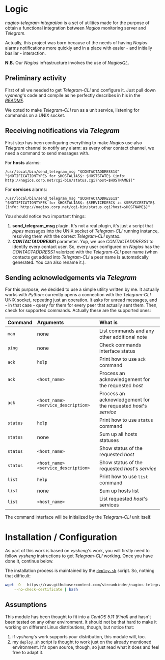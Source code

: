 # Logic

_nagios-telegram-integration_ is a set of utilities made for the purpose of obtain a functional integration between _Nagios_ monitoring server and _Telegram_.

Actually, this project was born because of the needs of having _Nagios_ alarms notifications more quickly and in a place with easier - and initially basilar - interaction.

**N.B.** Our _Nagios_ infrastructure involves the use of _NagiosQL_.

## Preliminary activity

First of all we needed to get _Telegram-CLI_ and configure it. Just pull down _vysheng_'s code and compile as he perfectly describes in his in the [_README_](https://github.com/vysheng/tg).

We opted to make _Telegram-CLI_ run as a unit service, listening for commands on a UNIX socket.

## Receiving notifications via _Telegram_

First step has been configuring everything to make _Nagios_ use also _Telegram_ channel to notify any alarm: as every other contact channel, we need a command to send messages with.

For **hosts** alarms:

```
/usr/local/bin/send_telegram_msg "$CONTACTADDRESS1$" "$NOTIFICATIONTYPE$ for $HOSTALIAS$: $HOSTSTATE$ (info: http://nagios.corp.net/cgi-bin/status.cgi?host=$HOSTNAME$)"
```

For **services** alarms:

```
/usr/local/bin/send_telegram_msg "$CONTACTADDRESS1$" "$NOTIFICATIONTYPE$ for $HOSTALIAS$: $SERVICEDESC$ is $SERVICESTATE$ (info: http://nagios.corp.net/cgi-bin/status.cgi?host=$HOSTNAME$)"
```

You should notice two important things:

1. **send_telegram_msg** plugin. It's not a real plugin, it's just a script that _pipes_ messages into the UNIX socket of _Telegram-CLI_ running instance, resolving them with the correct _Telegram-CLI_ syntax.
2. **$CONTACTADDRESS1$** parameter. Yup, we use _$CONTACTADDRESS1$_ to identify every contact user. So, every user configured on _Nagios_ has the _$CONTACTADDRESS1$_ valorized with the _Telegram-CLI_ peer name (when contacts get added into _Telegram-CLI_ a peer name is automatically generated. You can also rename it.).

## Sending acknowledgements via _Telegram_

For this purpose, we decided to use a simple utility written by me. It actually works with _Python_: currently opens a connection with the _Telegram-CLI_ UNIX socket, repeating just an operation. It asks for unread messages, and - in that case - query for them for every peer that actually sent them. Then, check for supported commands. Actually these are the supported ones:

Command  | Arguments                           | What is
:------- | :---------------------------------- | :--------------------------------------------------------------
`man`    | none                                | List commands and any other additional note
`ping`   | none                                | Check commands interface status
`ack`    | `help`                              | Print how to use `ack` command
`ack`    | `<host_name>`                       | Process an acknowledgement for the requested _host_
`ack`    | `<host_name> <service_description>` | Process an acknowledgement for the requested _host_'s _service_
`status` | `help`                              | Print how to use `status` command
`status` | none                                | Sum up all hosts statuses
`status` | `<host_name>`                       | Show status of the requested _host_
`status` | `<host_name> <service_description>` | Show status of the requested _host_'s _service_
`list`   | `help`                              | Print how to use `list` command
`list`   | none                                | Sum up hosts list
`list`   | `<host_name>`                       | List requested _host_'s services

The command interface will be initialized by the _Telegram-CLI_ unit itself.

# Installation / Configuration

As part of this work is based on _vysheng_'s work, you will firstly need to follow _vysheng_ instructions to get _Telegram-CLI_ working. Once you have done it, continue below.

The installation process is maintained by the [`deploy.sh`](https://github.com/streambinder/nagios-telegram-integration/blob/master/deploy.sh) script. So, nothing that difficult:

```bash
wget -O - https://raw.githubusercontent.com/streambinder/nagios-telegram-integration/master/deploy.sh \
    --no-check-certificate | bash
```

## Assumptions

This module has been thought to fit into a _CentOS 5.11 (Final)_ and hasn't been tested on any other environment. It should not be that hard to make it working on different Linux distributions, though, but notice that:

1. if _vysheng_'s work supports your distribution, this module will, too.
2. my `deploy.sh` script is thought to work just on the already mentioned environment. It's open source, though, so just read what it does and feel free to adapt it.
